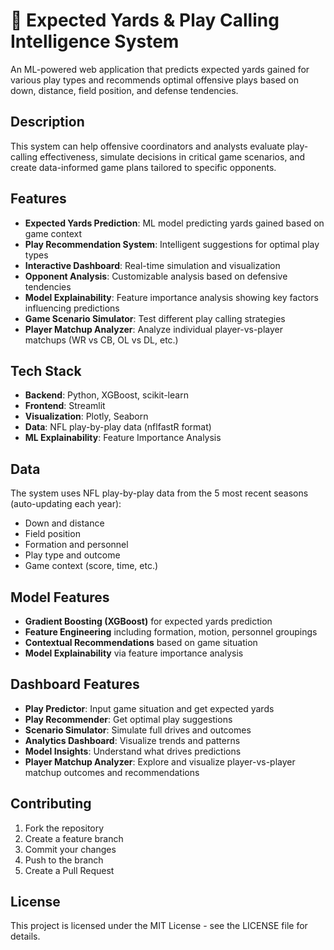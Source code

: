 # 🏈 Expected Yards & Play Calling Intelligence System

An ML-powered web application that predicts expected yards gained for various play types and recommends optimal offensive plays based on down, distance, field position, and defense tendencies.

## Description

This system can help offensive coordinators and analysts evaluate play-calling effectiveness, simulate decisions in critical game scenarios, and create data-informed game plans tailored to specific opponents.

## Features

- **Expected Yards Prediction**: ML model predicting yards gained based on game context
- **Play Recommendation System**: Intelligent suggestions for optimal play types
- **Interactive Dashboard**: Real-time simulation and visualization
- **Opponent Analysis**: Customizable analysis based on defensive tendencies
- **Model Explainability**: Feature importance analysis showing key factors influencing predictions
- **Game Scenario Simulator**: Test different play calling strategies
- **Player Matchup Analyzer**: Analyze individual player-vs-player matchups (WR vs CB, OL vs DL, etc.)

## Tech Stack

- **Backend**: Python, XGBoost, scikit-learn
- **Frontend**: Streamlit
- **Visualization**: Plotly, Seaborn
- **Data**: NFL play-by-play data (nflfastR format)
- **ML Explainability**: Feature Importance Analysis

## Data

The system uses NFL play-by-play data from the 5 most recent seasons (auto-updating each year):
- Down and distance
- Field position
- Formation and personnel
- Play type and outcome
- Game context (score, time, etc.)

## Model Features

- **Gradient Boosting (XGBoost)** for expected yards prediction
- **Feature Engineering** including formation, motion, personnel groupings
- **Contextual Recommendations** based on game situation
- **Model Explainability** via feature importance analysis

## Dashboard Features

- **Play Predictor**: Input game situation and get expected yards
- **Play Recommender**: Get optimal play suggestions
- **Scenario Simulator**: Simulate full drives and outcomes
- **Analytics Dashboard**: Visualize trends and patterns
- **Model Insights**: Understand what drives predictions
- **Player Matchup Analyzer**: Explore and visualize player-vs-player matchup outcomes and recommendations

## Contributing

1. Fork the repository
2. Create a feature branch
3. Commit your changes
4. Push to the branch
5. Create a Pull Request

## License

This project is licensed under the MIT License - see the LICENSE file for details.
